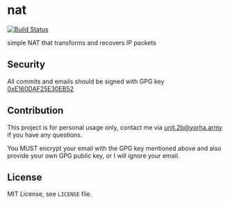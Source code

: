 # nat

[![Build Status](https://travis-ci.org/fleegrid/nat.svg?branch=master)](https://travis-ci.org/fleegrid/nat)

simple NAT that transforms and recovers IP packets

## Security

All commits and emails should be signed with GPG key [0xE160DAF25E30EB52](https://pgp.key-server.io/0xE160DAF25E30EB52)

## Contribution

This project is for personal usage only, contact me via unit.2b@yorha.army if you have any questions.

You MUST encrypt your email with the GPG key mentioned above and also provide your own GPG public key, or I will ignore your email.

## License

MIT License, see `LICENSE` file.
